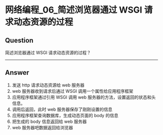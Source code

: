 # 网络编程_06_简述浏览器通过 WSGI 请求动态资源的过程


## Question
简述浏览器通过 WSGI 请求动态资源的过程？

----

## Answer
1. 发送 http 请求动态资源给 web 服务器
2. web 服务器收到请求后通过 WSGI 调用一个属性给应用程序框架
3. 应用程序框架通过引用 WSGI 调用 web 服务器的方法，设置返回的状态和头信息。
4. 调用后返回，此时 web 服务器保存了刚刚设置的信息
5. 应用程序框架查询数据库，生成动态页面的 body 的信息
6. 把生成的 body 信息返回给 web 服务器
7. web 服务器吧数据返回给浏览器